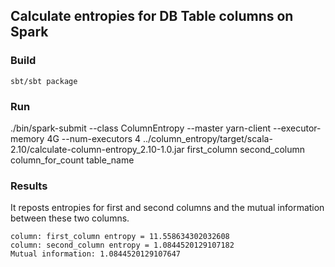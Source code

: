 
## Calculate entropies for DB Table columns on Spark

### Build

    sbt/sbt package

### Run

   ./bin/spark-submit --class ColumnEntropy --master yarn-client --executor-memory 4G --num-executors 4 ../column_entropy/target/scala-2.10/calculate-column-entropy_2.10-1.0.jar first_column second_column column_for_count table_name

### Results

It reposts entropies for first and second columns and the mutual information between these two columns.

    column: first_column entropy = 11.558634302032608
    column: second_column entropy = 1.0844520129107182
    Mutual information: 1.0844520129107647

   
